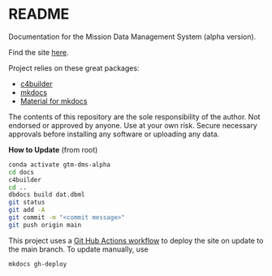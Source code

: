 # README

Documentation for the Mission Data Management System (alpha version).

Find the site [here](https://eriktuck.github.io/gtm-dms-alpha/).

Project relies on these great packages:

- [c4builder](link/to/c4builder) 
- [mkdocs](https://www.mkdocs.org/)
- [Material for mkdocs](https://squidfunk.github.io/mkdocs-material/)

The contents of this repository are the sole responsibility of the author. Not endorsed or approved by anyone. Use at your own risk. Secure necessary approvals before installing any software or uploading any data.

**How to Update** (from root)

```bash
conda activate gtm-dms-alpha
cd docs
c4builder
cd ..
dbdocs build dat.dbml
git status
git add -A
git commit -m "<commit message>"
git push origin main
```

This project uses a [Git Hub Actions workflow](https://squidfunk.github.io/mkdocs-material/publishing-your-site/#__tabbed_1_2) to deploy the site on update to the main branch. To update manually, use
```bash
mkdocs gh-deploy
```
